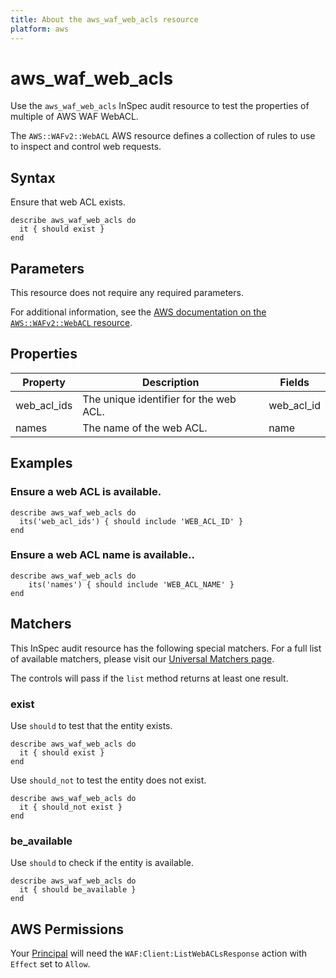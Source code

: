 ```yaml
---
title: About the aws_waf_web_acls resource
platform: aws
---
```


# aws_waf_web_acls

Use the `aws_waf_web_acls` InSpec audit resource to test the properties of multiple of AWS WAF WebACL.

The `AWS::WAFv2::WebACL` AWS resource defines a collection of rules to use to inspect and control web requests.

## Syntax

Ensure that web ACL exists.

    describe aws_waf_web_acls do
      it { should exist }
    end

## Parameters

This resource does not require any required parameters.

For additional information, see the [AWS documentation on the `AWS::WAFv2::WebACL` resource](https://docs.aws.amazon.com/AWSCloudFormation/latest/UserGuide/aws-resource-waf-webacl.html).

## Properties

| Property | Description | Fields | 
| --- | --- | --- |
| web_acl_ids | The unique identifier for the web ACL. | web_acl_id |
| names | The name of the web ACL. | name |

## Examples

### Ensure a web ACL is available.

    describe aws_waf_web_acls do
      its('web_acl_ids') { should include 'WEB_ACL_ID' }
    end

### Ensure a web ACL name is available..

    describe aws_waf_web_acls do
        its('names') { should include 'WEB_ACL_NAME' }
    end

## Matchers

This InSpec audit resource has the following special matchers. For a full list of available matchers, please visit our [Universal Matchers page](https://www.inspec.io/docs/reference/matchers/).

The controls will pass if the `list` method returns at least one result.

### exist

Use `should` to test that the entity exists.

    describe aws_waf_web_acls do
      it { should exist }
    end

Use `should_not` to test the entity does not exist.

    describe aws_waf_web_acls do
      it { should_not exist }
    end

### be_available

Use `should` to check if the entity is available.

    describe aws_waf_web_acls do
      it { should be_available }
    end

## AWS Permissions

Your [Principal](https://docs.aws.amazon.com/IAM/latest/UserGuide/intro-structure.html#intro-structure-principal) will need the `WAF:Client:ListWebACLsResponse` action with `Effect` set to `Allow`.

